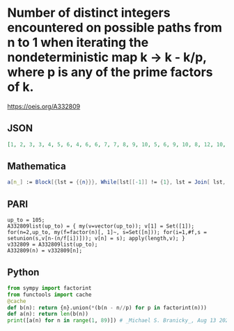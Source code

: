 # Number of distinct integers encountered on possible paths from n to 1 when iterating the nondeterministic map k \-\> k \- k/p, where p is any of the prime factors of k\.
https://oeis.org/A332809
## JSON
```JSON
[1, 2, 3, 3, 4, 5, 6, 4, 6, 6, 7, 7, 8, 9, 10, 5, 6, 9, 10, 8, 12, 10, 11, 9, 9, 11, 10, 12, 13, 14, 15, 6, 17, 8, 18, 12, 13, 14, 15, 10, 11, 17, 18, 13, 18, 15, 16, 11, 18, 12, 14, 14, 15, 14, 16, 15, 17, 17, 18, 18, 19, 20, 20, 7, 22, 23, 24, 10, 26, 24, 25, 15, 16, 17, 21, 18, 30, 20, 21, 12, 15, 14, 15, 22, 16, 24, 25, 16]
```
## Mathematica
```Mathematica
a[n_] := Block[{lst = {{n}}}, While[lst[[-1]] != {1}, lst = Join[ lst, {Union[ Flatten[# - #/(First@# & /@ FactorInteger@#) & /@ lst[[-1]]]]}]]; Length@ Union@ Flatten@ lst]; Array[a, 75] (* _Robert G. Wilson v_, Apr 06 2020 *)
```
## PARI
```PARI
up_to = 105;
A332809list(up_to) = { my(v=vector(up_to)); v[1] = Set([1]); for(n=2,up_to, my(f=factor(n)[, 1]~, s=Set([n])); for(i=1,#f,s = setunion(s,v[n-(n/f[i])])); v[n] = s); apply(length,v); }
v332809 = A332809list(up_to);
A332809(n) = v332809[n];
```
## Python
```Python
from sympy import factorint
from functools import cache
@cache
def b(n): return {n}.union(*(b(n - n//p) for p in factorint(n)))
def a(n): return len(b(n))
print([a(n) for n in range(1, 89)]) # _Michael S. Branicky_, Aug 13 2022
```
